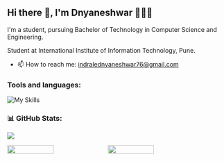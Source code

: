 ## Hi there 👋, I'm Dnyaneshwar 👩🏻‍💻
I'm a student, pursuing Bachelor of Technology in Computer Science and Engineering.

Student at International Institute of Information Technology, Pune.

- 📫 How to reach me: indralednyaneshwar76@gmail.com


<h3 align="left">Tools and languages: </h3>

![My Skills](https://skillicons.dev/icons?i=c,cpp,java,py,php,html,css,bootstrap,tailwind,js,react,next,nodejs,express,mongodb,mysql,prisma,git,github)

### 📊 GitHub Stats:

![](https://github-readme-stats.vercel.app/api/top-langs/?username=Dnyanu76&theme=gotham&hide_border=false&include_all_commits=false&count_private=false&layout=compact)

<div style="display: flex; flex-direction: row;">

<img width="46%" src="https://github-readme-stats.vercel.app/api?username=Dnyanu76&theme=gotham&hide_border=false&include_all_commits=false&count_private=false" />

<img width="46%" src="https://github-readme-streak-stats.herokuapp.com/?user=Dnyanu76&theme=gotham&hide_border=false" />

</div>



